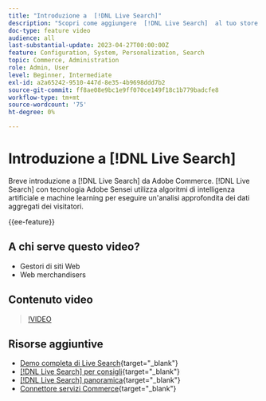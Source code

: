 ```yaml
---
title: "Introduzione a  [!DNL Live Search]"
description: "Scopri come aggiungere  [!DNL Live Search]  al tuo store e creare esperienze di acquisto altamente coinvolgenti, rilevanti e personalizzate."
doc-type: feature video
audience: all
last-substantial-update: 2023-04-27T00:00:00Z
feature: Configuration, System, Personalization, Search
topic: Commerce, Administration
role: Admin, User
level: Beginner, Intermediate
exl-id: a2a65242-9510-447d-8e35-4b9698ddd7b2
source-git-commit: ff8ae08e9bc1e9ff070ce149f18c1b779badcfe8
workflow-type: tm+mt
source-wordcount: '75'
ht-degree: 0%

---
```


# Introduzione a [!DNL Live Search]

Breve introduzione a [!DNL Live Search] da Adobe Commerce. [!DNL Live Search] con tecnologia Adobe Sensei utilizza algoritmi di intelligenza artificiale e machine learning per eseguire un&#39;analisi approfondita dei dati aggregati dei visitatori.

{{ee-feature}}

## A chi serve questo video?

- Gestori di siti Web
- Web merchandisers

## Contenuto video

>[!VIDEO](https://video.tv.adobe.com/v/3418797?learn=on)


## Risorse aggiuntive

- [Demo completa di Live Search](https://experienceleague.adobe.com/docs/commerce-learn/tutorials/getting-started/capabilities/live-search-full-demonstration.html){target="_blank"}
- [[!DNL Live Search] per consigli](https://experienceleague.adobe.com/docs/commerce-learn/tutorials/marketing/live-search-recommendations.html){target="_blank"}
- [[!DNL Live Search] panoramica](https://experienceleague.adobe.com/docs/commerce-merchant-services/live-search/overview.html){target="_blank"}
- [Connettore servizi Commerce](https://experienceleague.adobe.com/docs/commerce-merchant-services/user-guides/integration-services/saas.html){target="_blank"}
